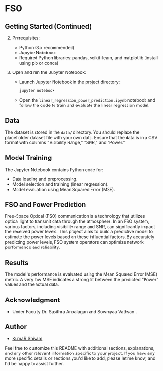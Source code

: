 # FSO
## Getting Started (Continued)

2. Prerequisites:
   - Python (3.x recommended)
   - Jupyter Notebook
   - Required Python libraries: pandas, scikit-learn, and matplotlib (install using pip or conda)

3. Open and run the Jupyter Notebook:
   - Launch Jupyter Notebook in the project directory:
     ```bash
     jupyter notebook
     ```
   - Open the `linear_regression_power_prediction.ipynb` notebook and follow the code to train and evaluate the linear regression model.

## Data

The dataset is stored in the `data/` directory. You should replace the placeholder dataset file with your own data. Ensure that the data is in a CSV format with columns "Visibility Range," "SNR," and "Power."

## Model Training

The Jupyter Notebook contains Python code for:
- Data loading and preprocessing.
- Model selection and training (linear regression).
- Model evaluation using Mean Squared Error (MSE).

## FSO and Power Prediction

Free-Space Optical (FSO) communication is a technology that utilizes optical light to transmit data through the atmosphere. In an FSO system, various factors, including visibility range and SNR, can significantly impact the received power levels. This project aims to build a predictive model to estimate the power levels based on these influential factors. By accurately predicting power levels, FSO system operators can optimize network performance and reliability.

## Results

The model's performance is evaluated using the Mean Squared Error (MSE) metric. A very low MSE indicates a strong fit between the predicted "Power" values and the actual data.


## Acknowledgment

- Under Faculty Dr. Sasithra Anbalagan and Sowmyaa Vathsan .

## Author

- [KumaR Shivam](https://github.com/KumarShivam1908)

Feel free to customize this README with additional sections, explanations, and any other relevant information specific to your project. If you have any more specific details or sections you'd like to add, please let me know, and I'd be happy to assist further.
